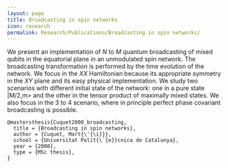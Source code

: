 ```yaml
---
layout: page
title: Broadcasting in spin networks
icon: research
permalink: Research/Publications/Broadcasting in spin networks/
---
```


We present an implementation of _N_ to _M_ quantum broadcasting of mixed
qubits in the equatorial plane in an unmodulated spin network. The
broadcasting transformation is performed by the time evolution of the network.
We focus in the _XX_ Hamiltonian because its appropriate symmetry in the _XY_
plane and its easy physical implementation. We study two scenarios with
different initial state of the network: one in a pure state |M/2,m> and the
other in the tensor product of maximally mixed states. We also focus in the 3
to 4 scenario, where in principle perfect phase covariant broadcasting is
possible.

~~~
@mastersthesis{Cuquet2008_broadcasting,
  title = {Broadcasting in spin networks},
  author = {Cuquet, Mart{\'{\i}}},
  school = {Universitat Polit{\`{e}}cnica de Catalunya},
  year = {2008},
  type = {MSc thesis},
}
~~~
